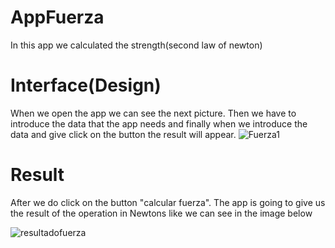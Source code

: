 # AppFuerza
In this app we calculated the strength(second law of newton)
# Interface(Design)
When we open the app we can see the next picture. Then we have to introduce the data that the app needs and finally when we introduce the data and give click on the button the result will appear.
![Fuerza1](https://user-images.githubusercontent.com/20567845/120720529-db17bc80-c491-11eb-9458-4ceb16cc0f9b.PNG)
# Result 
After we do click on the button "calcular fuerza". The app is going to give us the result of the operation in Newtons like we can see in the image below


![resultadofuerza](https://user-images.githubusercontent.com/20567845/120722514-72cada00-c495-11eb-8698-4eaebf988c8c.PNG)

